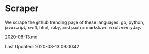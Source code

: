 # Scraper

We scrape the github trending page of these languages: go, python, javascript, swift, html, ruby, and push a markdown result everyday.

[2020-08-13.md](https://github.com/henson/Scraper/blob/master/2020-08-13.md)

Last Updated: 2020-08-13 09:00:42
